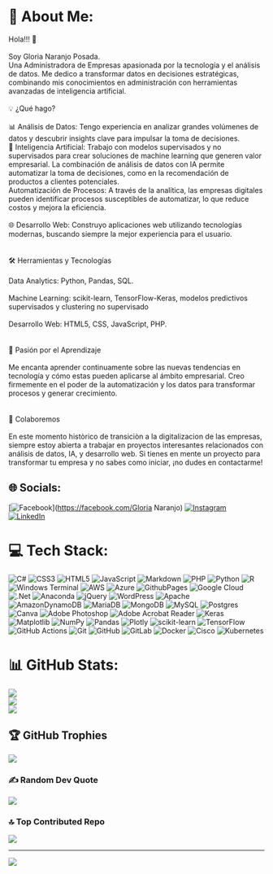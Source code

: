 # 💫 About Me:
Hola!!! 👋<br><br>Soy Gloria Naranjo Posada.<br>Una Administradora de Empresas apasionada por la tecnología y el análisis de datos. Me dedico a transformar datos en decisiones estratégicas, combinando mis conocimientos en administración con herramientas avanzadas de inteligencia artificial.<br><br>💡 ¿Qué hago?<br><br>📊 Análisis de Datos: Tengo experiencia en analizar grandes volúmenes de datos y descubrir insights clave para impulsar la toma de decisiones.<br>🤖 Inteligencia Artificial: Trabajo con modelos supervisados y no supervisados para crear soluciones de machine learning que generen valor empresarial. La combinación de análisis de datos con IA permite automatizar la toma de decisiones, como en la recomendación de productos a clientes potenciales.<br>      Automatización de Procesos: A través de la analítica, las empresas digitales pueden identificar procesos susceptibles de automatizar, lo que reduce costos y mejora la eficiencia.<br>     <br>🌐 Desarrollo Web: Construyo aplicaciones web utilizando tecnologías modernas, buscando siempre la mejor experiencia para el usuario.<br><br><br>🛠 Herramientas y Tecnologías<br><br>Data Analytics: Python, Pandas, SQL.<br><br>Machine Learning: scikit-learn, TensorFlow-Keras, modelos predictivos supervisados y clustering no supervisado<br><br>Desarrollo Web: HTML5, CSS, JavaScript, PHP.<br><br><br>🚀 Pasión por el Aprendizaje<br><br>Me encanta aprender continuamente sobre las nuevas tendencias en tecnología y cómo estas pueden aplicarse al ámbito empresarial. Creo firmemente en el poder de la automatización y los datos para transformar procesos y generar crecimiento.<br><br><br>💬 Colaboremos<br><br>En este momento històrico de transiciòn a la digitalizacion de las empresas,  siempre estoy abierta a trabajar en proyectos interesantes relacionados con análisis de datos, IA, y desarrollo web. Si tienes en mente un proyecto  para transformar tu empresa y no sabes como iniciar, ¡no dudes en contactarme!<br>


## 🌐 Socials:
[![Facebook](https://img.shields.io/badge/Facebook-%231877F2.svg?logo=Facebook&logoColor=white)](https://facebook.com/Gloria Naranjo) [![Instagram](https://img.shields.io/badge/Instagram-%23E4405F.svg?logo=Instagram&logoColor=white)](https://instagram.com/glorianancynaranjoposada) [![LinkedIn](https://img.shields.io/badge/LinkedIn-%230077B5.svg?logo=linkedin&logoColor=white)](https://linkedin.com/in/gloria-naranjo-posada-a48331181) 

# 💻 Tech Stack:
![C#](https://img.shields.io/badge/c%23-%23239120.svg?style=for-the-badge&logo=csharp&logoColor=white) ![CSS3](https://img.shields.io/badge/css3-%231572B6.svg?style=for-the-badge&logo=css3&logoColor=white) ![HTML5](https://img.shields.io/badge/html5-%23E34F26.svg?style=for-the-badge&logo=html5&logoColor=white) ![JavaScript](https://img.shields.io/badge/javascript-%23323330.svg?style=for-the-badge&logo=javascript&logoColor=%23F7DF1E) ![Markdown](https://img.shields.io/badge/markdown-%23000000.svg?style=for-the-badge&logo=markdown&logoColor=white) ![PHP](https://img.shields.io/badge/php-%23777BB4.svg?style=for-the-badge&logo=php&logoColor=white) ![Python](https://img.shields.io/badge/python-3670A0?style=for-the-badge&logo=python&logoColor=ffdd54) ![R](https://img.shields.io/badge/r-%23276DC3.svg?style=for-the-badge&logo=r&logoColor=white) ![Windows Terminal](https://img.shields.io/badge/Windows%20Terminal-%234D4D4D.svg?style=for-the-badge&logo=windows-terminal&logoColor=white) ![AWS](https://img.shields.io/badge/AWS-%23FF9900.svg?style=for-the-badge&logo=amazon-aws&logoColor=white) ![Azure](https://img.shields.io/badge/azure-%230072C6.svg?style=for-the-badge&logo=microsoftazure&logoColor=white) ![GithubPages](https://img.shields.io/badge/github%20pages-121013?style=for-the-badge&logo=github&logoColor=white) ![Google Cloud](https://img.shields.io/badge/GoogleCloud-%234285F4.svg?style=for-the-badge&logo=google-cloud&logoColor=white) ![.Net](https://img.shields.io/badge/.NET-5C2D91?style=for-the-badge&logo=.net&logoColor=white) ![Anaconda](https://img.shields.io/badge/Anaconda-%2344A833.svg?style=for-the-badge&logo=anaconda&logoColor=white) ![jQuery](https://img.shields.io/badge/jquery-%230769AD.svg?style=for-the-badge&logo=jquery&logoColor=white) ![WordPress](https://img.shields.io/badge/WordPress-%23117AC9.svg?style=for-the-badge&logo=WordPress&logoColor=white) ![Apache](https://img.shields.io/badge/apache-%23D42029.svg?style=for-the-badge&logo=apache&logoColor=white) ![AmazonDynamoDB](https://img.shields.io/badge/Amazon%20DynamoDB-4053D6?style=for-the-badge&logo=Amazon%20DynamoDB&logoColor=white) ![MariaDB](https://img.shields.io/badge/MariaDB-003545?style=for-the-badge&logo=mariadb&logoColor=white) ![MongoDB](https://img.shields.io/badge/MongoDB-%234ea94b.svg?style=for-the-badge&logo=mongodb&logoColor=white) ![MySQL](https://img.shields.io/badge/mysql-4479A1.svg?style=for-the-badge&logo=mysql&logoColor=white) ![Postgres](https://img.shields.io/badge/postgres-%23316192.svg?style=for-the-badge&logo=postgresql&logoColor=white) ![Canva](https://img.shields.io/badge/Canva-%2300C4CC.svg?style=for-the-badge&logo=Canva&logoColor=white) ![Adobe Photoshop](https://img.shields.io/badge/adobe%20photoshop-%2331A8FF.svg?style=for-the-badge&logo=adobe%20photoshop&logoColor=white) ![Adobe Acrobat Reader](https://img.shields.io/badge/Adobe%20Acrobat%20Reader-EC1C24.svg?style=for-the-badge&logo=Adobe%20Acrobat%20Reader&logoColor=white) ![Keras](https://img.shields.io/badge/Keras-%23D00000.svg?style=for-the-badge&logo=Keras&logoColor=white) ![Matplotlib](https://img.shields.io/badge/Matplotlib-%23ffffff.svg?style=for-the-badge&logo=Matplotlib&logoColor=black) ![NumPy](https://img.shields.io/badge/numpy-%23013243.svg?style=for-the-badge&logo=numpy&logoColor=white) ![Pandas](https://img.shields.io/badge/pandas-%23150458.svg?style=for-the-badge&logo=pandas&logoColor=white) ![Plotly](https://img.shields.io/badge/Plotly-%233F4F75.svg?style=for-the-badge&logo=plotly&logoColor=white) ![scikit-learn](https://img.shields.io/badge/scikit--learn-%23F7931E.svg?style=for-the-badge&logo=scikit-learn&logoColor=white) ![TensorFlow](https://img.shields.io/badge/TensorFlow-%23FF6F00.svg?style=for-the-badge&logo=TensorFlow&logoColor=white) ![GitHub Actions](https://img.shields.io/badge/github%20actions-%232671E5.svg?style=for-the-badge&logo=githubactions&logoColor=white) ![Git](https://img.shields.io/badge/git-%23F05033.svg?style=for-the-badge&logo=git&logoColor=white) ![GitHub](https://img.shields.io/badge/github-%23121011.svg?style=for-the-badge&logo=github&logoColor=white) ![GitLab](https://img.shields.io/badge/gitlab-%23181717.svg?style=for-the-badge&logo=gitlab&logoColor=white) ![Docker](https://img.shields.io/badge/docker-%230db7ed.svg?style=for-the-badge&logo=docker&logoColor=white) ![Cisco](https://img.shields.io/badge/cisco-%23049fd9.svg?style=for-the-badge&logo=cisco&logoColor=black) ![Kubernetes](https://img.shields.io/badge/kubernetes-%23326ce5.svg?style=for-the-badge&logo=kubernetes&logoColor=white)
# 📊 GitHub Stats:
![](https://github-readme-stats.vercel.app/api?username=glorianaranjoposada&theme=nightowl&hide_border=false&include_all_commits=false&count_private=false)<br/>
![](https://github-readme-streak-stats.herokuapp.com/?user=glorianaranjoposada&theme=nightowl&hide_border=false)<br/>
![](https://github-readme-stats.vercel.app/api/top-langs/?username=glorianaranjoposada&theme=nightowl&hide_border=false&include_all_commits=false&count_private=false&layout=compact)

## 🏆 GitHub Trophies
![](https://github-profile-trophy.vercel.app/?username=glorianaranjoposada&theme=nord&no-frame=false&no-bg=true&margin-w=4)

### ✍️ Random Dev Quote
![](https://quotes-github-readme.vercel.app/api?type=horizontal&theme=tokyonight)

### 🔝 Top Contributed Repo
![](https://github-contributor-stats.vercel.app/api?username=glorianaranjoposada&limit=5&theme=shadow_blue&combine_all_yearly_contributions=true)

---
[![](https://visitcount.itsvg.in/api?id=glorianaranjoposada&icon=0&color=0)](https://visitcount.itsvg.in)

<!-- Proudly created with GPRM ( https://gprm.itsvg.in ) -->
